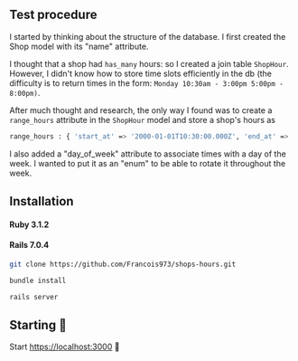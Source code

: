 ## Test procedure

I started by thinking about the structure of the database. I first created the Shop model with its "name" attribute. 

I thought that a shop had ```has_many``` hours: so I created a join table ```ShopHour```. However, I didn't know how to store time slots efficiently in the db (the difficulty is to return times in the form: ```Monday 10:30am - 3:00pm 5:00pm - 8:00pm)```. 

After much thought and research, the only way I found was to create a ```range_hours``` attribute in the ```ShopHour``` model and store a shop's hours as
 
```sh
range_hours : { 'start_at' => '2000-01-01T10:30:00.000Z', 'end_at' => '2000-01-01T15:00:00.000Z' }
```

I also added a "day_of_week" attribute to associate times with a day of the week.  I wanted to put it as an "enum" to be able to rotate it throughout the week. 

## Installation

#### Ruby 3.1.2 
#### Rails 7.0.4

```sh
git clone https://github.com/Francois973/shops-hours.git
```

```sh
bundle install
```

```sh
rails server
```


## Starting 🚀

Start [https://localhost:3000](https://localhost:3000) 💎
